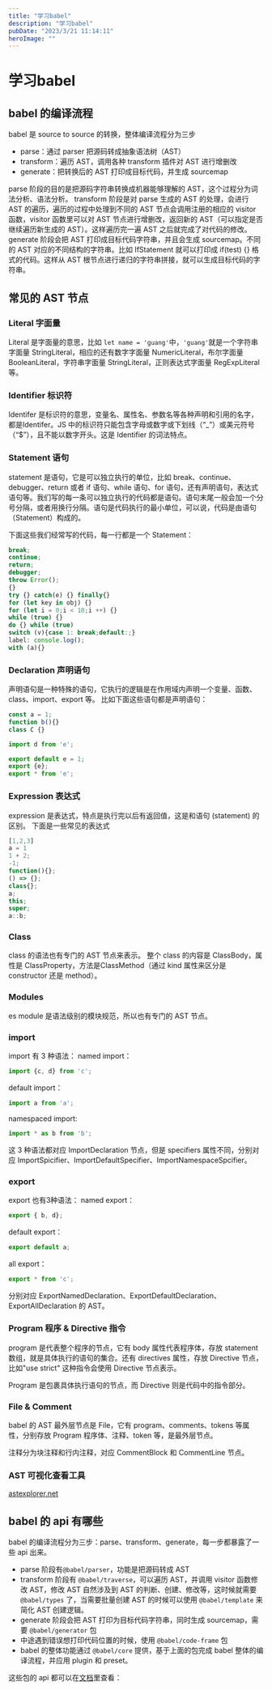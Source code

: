 ```yaml
---
title: "学习babel"
description: "学习babel"
pubDate: "2023/3/21 11:14:11"
heroImage: ""
---
```


# 学习babel

## babel 的编译流程
babel 是 source to source 的转换，整体编译流程分为三步
- parse：通过 parser 把源码转成抽象语法树（AST）
- transform：遍历 AST，调用各种 transform 插件对 AST 进行增删改
- generate：把转换后的 AST 打印成目标代码，并生成 sourcemap

parse 阶段的目的是把源码字符串转换成机器能够理解的 AST，这个过程分为词法分析、语法分析。
transform 阶段是对 parse 生成的 AST 的处理，会进行 AST 的遍历，遍历的过程中处理到不同的 AST 节点会调用注册的相应的 visitor 函数，visitor 函数里可以对 AST 节点进行增删改，返回新的 AST（可以指定是否继续遍历新生成的 AST）。这样遍历完一遍 AST 之后就完成了对代码的修改。
generate 阶段会把 AST 打印成目标代码字符串，并且会生成 sourcemap。不同的 AST 对应的不同结构的字符串。比如 IfStatement 就可以打印成 if(test) {} 格式的代码。这样从 AST 根节点进行递归的字符串拼接，就可以生成目标代码的字符串。

## 常见的 AST 节点

### Literal 字面量

Literal 是字面量的意思，比如 `let name = 'guang'`中，`'guang'`就是一个字符串字面量 StringLiteral，相应的还有数字字面量 NumericLiteral，布尔字面量 BooleanLiteral，字符串字面量 StringLiteral，正则表达式字面量 RegExpLiteral 等。

### Identifier 标识符

Identifer 是标识符的意思，变量名、属性名、参数名等各种声明和引用的名字，都是Identifer。JS 中的标识符只能包含字母或数字或下划线（“_”）或美元符号（“$”），且不能以数字开头。这是 Identifier 的词法特点。

### Statement 语句

statement 是语句，它是可以独立执行的单位，比如 break、continue、debugger、return 或者 if 语句、while 语句、for 语句，还有声明语句，表达式语句等。我们写的每一条可以独立执行的代码都是语句。语句末尾一般会加一个分号分隔，或者用换行分隔。语句是代码执行的最小单位，可以说，代码是由语句（Statement）构成的。

下面这些我们经常写的代码，每一行都是一个 Statement：
```js
break;
continue;
return;
debugger;
throw Error();
{}
try {} catch(e) {} finally{}
for (let key in obj) {}
for (let i = 0;i < 10;i ++) {}
while (true) {}
do {} while (true)
switch (v){case 1: break;default:;}
label: console.log();
with (a){}
```
### Declaration 声明语句

声明语句是一种特殊的语句，它执行的逻辑是在作用域内声明一个变量、函数、class、import、export 等。
比如下面这些语句都是声明语句：
```js
const a = 1;
function b(){}
class C {}

import d from 'e';

export default e = 1;
export {e};
export * from 'e';
```

### Expression 表达式

expression 是表达式，特点是执行完以后有返回值，这是和语句 (statement) 的区别。
下面是一些常见的表达式

```js
[1,2,3]
a = 1
1 + 2;
-1;
function(){};
() => {};
class{};
a;
this;
super;
a::b;
```

### Class 
class 的语法也有专门的 AST 节点来表示。
整个 class 的内容是 ClassBody，属性是 ClassProperty，方法是ClassMethod（通过 kind 属性来区分是 constructor 还是 method）。

### Modules

es module 是语法级别的模块规范，所以也有专门的 AST 节点。

### import
import 有 3 种语法：
named import：
```js
import {c, d} from 'c';
```

default import：
```js
import a from 'a';
```

namespaced import:
```js
import * as b from 'b';
```
这 3 种语法都对应 ImportDeclaration 节点，但是 specifiers 属性不同，分别对应 ImportSpicifier、ImportDefaultSpecifier、ImportNamespaceSpcifier。

### export

export 也有3种语法：
named export：
```js
export { b, d};
```

default export：
```js
export default a;
```

all export：
```js
export * from 'c';
```
分别对应 ExportNamedDeclaration、ExportDefaultDeclaration、ExportAllDeclaration 的 AST。

### Program 程序 & Directive 指令

program 是代表整个程序的节点，它有 body 属性代表程序体，存放 statement 数组，就是具体执行的语句的集合。还有 directives 属性，存放 Directive 节点，比如"use strict" 这种指令会使用 Directive 节点表示。

Program 是包裹具体执行语句的节点，而 Directive 则是代码中的指令部分。

### File & Comment

babel 的 AST 最外层节点是 File，它有 program、comments、tokens 等属性，分别存放 Program 程序体、注释、token 等，是最外层节点。

注释分为块注释和行内注释，对应 CommentBlock 和 CommentLine 节点。

### AST 可视化查看工具

[astexplorer.net]([astexplorer.net](https://astexplorer.net/))

## babel 的 api 有哪些
babel 的编译流程分为三步：parse、transform、generate，每一步都暴露了一些 api 出来。

- parse 阶段有`@babel/parser`，功能是把源码转成 AST
- transform 阶段有 `@babel/traverse`，可以遍历 AST，并调用 visitor 函数修改 AST，修改 AST 自然涉及到 AST 的判断、创建、修改等，这时候就需要 `@babel/types` 了，当需要批量创建 AST 的时候可以使用 `@babel/template` 来简化 AST 创建逻辑。
- generate 阶段会把 AST 打印为目标代码字符串，同时生成 sourcemap，需要 `@babel/generator` 包
- 中途遇到错误想打印代码位置的时候，使用 `@babel/code-frame` 包
- babel 的整体功能通过 `@babel/core` 提供，基于上面的包完成 babel 整体的编译流程，并应用 plugin 和 preset。

这些包的 api 都可以在[文档](https://www.babeljs.cn/docs/babel-parser)里查看：






